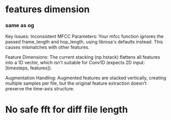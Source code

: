 # features dimension

### same as og

Key Issues:
Inconsistent MFCC Parameters: Your mfcc function ignores the passed frame_length and hop_length, using librosa's defaults instead. This causes mismatches with other features.

Feature Dimensions: The current stacking (np.hstack) flattens all features into a 1D vector, which isn't suitable for Conv1D (expects 2D input: [timesteps, features]).

Augmentation Handling: Augmented features are stacked vertically, creating multiple samples per file, but the original feature extraction doesn't preserve the time-axis structure.


# No safe fft for diff file length
